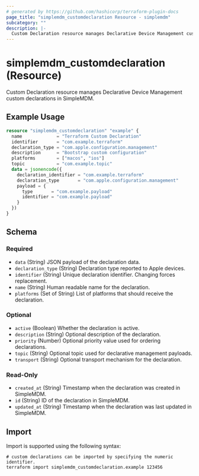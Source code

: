 ```yaml
---
# generated by https://github.com/hashicorp/terraform-plugin-docs
page_title: "simplemdm_customdeclaration Resource - simplemdm"
subcategory: ""
description: |-
  Custom Declaration resource manages Declarative Device Management custom declarations in SimpleMDM.
---
```


# simplemdm_customdeclaration (Resource)

Custom Declaration resource manages Declarative Device Management custom declarations in SimpleMDM.

## Example Usage

```terraform
resource "simplemdm_customdeclaration" "example" {
  name             = "Terraform Custom Declaration"
  identifier       = "com.example.terraform"
  declaration_type = "com.apple.configuration.management"
  description      = "Bootstrap custom configuration"
  platforms        = ["macos", "ios"]
  topic            = "com.example.topic"
  data = jsonencode({
    declaration_identifier = "com.example.terraform"
    declaration_type       = "com.apple.configuration.management"
    payload = {
      type       = "com.example.payload"
      identifier = "com.example.payload"
    }
  })
}
```

<!-- schema generated by tfplugindocs -->
## Schema

### Required

- `data` (String) JSON payload of the declaration data.
- `declaration_type` (String) Declaration type reported to Apple devices.
- `identifier` (String) Unique declaration identifier. Changing forces replacement.
- `name` (String) Human readable name for the declaration.
- `platforms` (Set of String) List of platforms that should receive the declaration.

### Optional

- `active` (Boolean) Whether the declaration is active.
- `description` (String) Optional description of the declaration.
- `priority` (Number) Optional priority value used for ordering declarations.
- `topic` (String) Optional topic used for declarative management payloads.
- `transport` (String) Optional transport mechanism for the declaration.

### Read-Only

- `created_at` (String) Timestamp when the declaration was created in SimpleMDM.
- `id` (String) ID of the declaration in SimpleMDM.
- `updated_at` (String) Timestamp when the declaration was last updated in SimpleMDM.

## Import

Import is supported using the following syntax:

```shell
# custom declarations can be imported by specifying the numeric identifier.
terraform import simplemdm_customdeclaration.example 123456
```
